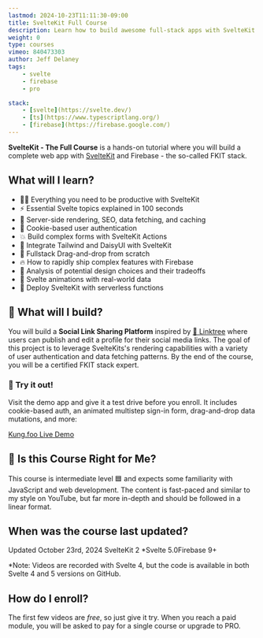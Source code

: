 ```yaml
---
lastmod: 2024-10-23T11:11:30-09:00
title: SvelteKit Full Course
description: Learn how to build awesome full-stack apps with SvelteKit
weight: 0
type: courses
vimeo: 840473303
author: Jeff Delaney
tags: 
    - svelte
    - firebase
    - pro

stack: 
    - [svelte](https://svelte.dev/)
    - [ts](https://www.typescriptlang.org/)
    - [firebase](https://firebase.google.com/)
---
```


**SvelteKit - The Full Course** is a hands-on tutorial where you will build a complete web app with [SvelteKit](https://kit.svelte.dev/) and Firebase - the so-called FKIT stack. 

## What will I learn?

- 👨‍🎤 Everything you need to be productive with SvelteKit
- ⚡ Essential Svelte topics explained in 100 seconds
- 💪 Server-side rendering, SEO, data fetching, and caching
- 🍪 Cookie-based user authentication
- 💥 Build complex forms with SvelteKit Actions
- 🦋 Integrate Tailwind and DaisyUI with SvelteKit
- 🤏 Fullstack Drag-and-drop from scratch
- 🔥 How to rapidly ship complex features with Firebase
- 🤔 Analysis of potential design choices and their tradeoffs
- 🎨 Svelte animations with real-world data
- 💎 Deploy SvelteKit with serverless functions

## 🦄 What will I build?

You will build a **Social Link Sharing Platform** inspired by [🌴 Linktree](https://linktr.ee/) where users can publish and edit a profile for their social media links. The goal of this project is to leverage SvelteKits's rendering capabilities with a variety of user authentication and data fetching patterns. By the end of the course, you will be a certified FKIT stack expert. 

### 🚀 Try it out!

Visit the demo app and give it a test drive before you enroll. It includes cookie-based auth, an animated multistep sign-in form, drag-and-drop data mutations, and more:

<div>
<a href="https://kung.foo" class="btn btn-orange">Kung.foo Live Demo</a>
</div>

## 🤔 Is this Course Right for Me?

<div class="box box-blue">
This course is intermediate level 🟦 and expects some familiarity with JavaScript and web development. The content is fast-paced and similar to my style on YouTube, but far more in-depth and should be followed in a linear format.
</div>


## When was the course last updated?

<span class="tag tag-sm tag-pro">Updated October 23rd, 2024</span> <span class="tag tag-sm tag-svelte">SvelteKit 2</span> <span class="tag tag-sm tag-svelte">*Svelte 5.0</span><span class="tag tag-sm tag-firebase">Firebase 9+</span>

*Note: Videos are recorded with Svelte 4, but the code is available in both Svelte 4 and 5 versions on GitHub. 

## How do I enroll?

The first few videos are *free*, so just give it try. When you reach a paid module, you will be asked to pay for a single course or upgrade to PRO.
